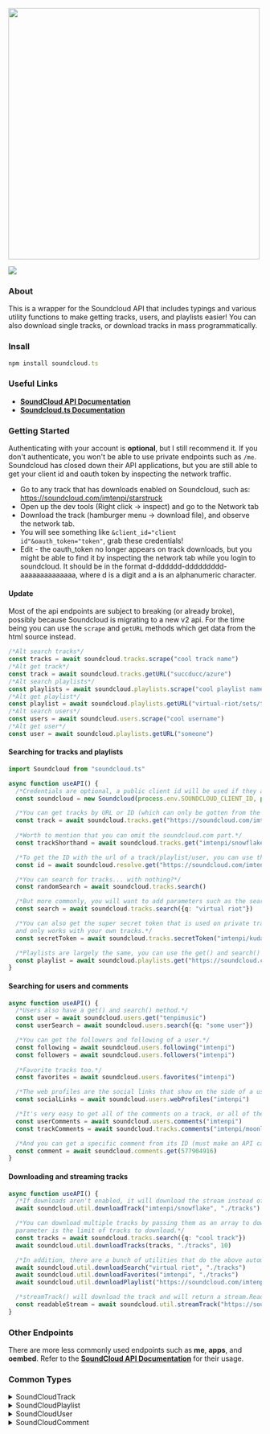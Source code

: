 <div align="left">
  <p>
    <a href="https://tenpi.github.io/soundcloud.ts/"><img src="https://raw.githubusercontent.com/Tenpi/soundcloud.ts/master/images/soundcloud.tslogo.gif" width="500" /></a>
  </p>
  <p>
    <a href="https://nodei.co/npm/soundcloud.ts/"><img src="https://nodei.co/npm/soundcloud.ts.png" /></a>
  </p>
</div>

### About
This is a wrapper for the Soundcloud API that includes typings and various utility functions
to make getting tracks, users, and playlists easier! You can also download single tracks, or download tracks in mass programmatically. 

### Insall
```ts
npm install soundcloud.ts
```

### Useful Links
- [**SoundCloud API Documentation**](https://developers.soundcloud.com/docs/api/reference)
-  [**Soundcloud.ts Documentation**](https://tenpi.github.io/soundcloud.ts/)

### Getting Started
Authenticating with your account is **optional**, but I still recommend it. If you don't authenticate, you won't be able to use private endpoints such as `/me`. Soundcloud has closed down their API applications, but you are still able to get your 
client id and oauth token by inspecting the network traffic.
- Go to any track that has downloads enabled on Soundcloud, such as: https://soundcloud.com/imtenpi/starstruck
- Open up the dev tools (Right click -> inspect) and go to the Network tab
- Download the track (hamburger menu -> download file), and observe the network tab.
- You will see something like `&client_id="client id"&oauth_token="token"`, grab these credentials!
- Edit - the oauth_token no longer appears on track downloads, but you might be able to find it by inspecting the network tab while you login to soundcloud. It should be in the format d-dddddd-ddddddddd-aaaaaaaaaaaaaa, where d is a digit and a is an alphanumeric character. 

#### Update
Most of the api endpoints are subject to breaking (or already broke), possibly because Soundcloud is migrating to a new v2 api. For the time being 
you can use the `scrape` and `getURL` methods which get data from the html source instead.
```ts
/*Alt search tracks*/
const tracks = await soundcloud.tracks.scrape("cool track name")
/*Alt get track*/
const track = await soundcloud.tracks.getURL("succducc/azure")
/*Alt search playlists*/
const playlists = await soundcloud.playlists.scrape("cool playlist name")
/*Alt get playlist*/
const playlist = await soundcloud.playlists.getURL("virtual-riot/sets/throwback-ep")
/*Alt search users*/
const users = await soundcloud.users.scrape("cool username")
/*Alt get user*/
const user = await soundcloud.playlists.getURL("someone")
```

#### Searching for tracks and playlists
```ts
import Soundcloud from "soundcloud.ts"

async function useAPI() {
  /*Credentials are optional, a public client id will be used if they are omitted.*/
  const soundcloud = new Soundcloud(process.env.SOUNDCLOUD_CLIENT_ID, process.env.SOUNDCLOUD_OAUTH_TOKEN)

  /*You can get tracks by URL or ID (which can only be gotten from the API)*/
  const track = await soundcloud.tracks.get("https://soundcloud.com/imtenpi/snowflake")
  
  /*Worth to mention that you can omit the soundcloud.com part.*/
  const trackShorthand = await soundcloud.tracks.get("imtenpi/snowflake")

  /*To get the ID with the url of a track/playlist/user, you can use the resolve endpoint.*/
  const id = await soundcloud.resolve.get("https://soundcloud.com/imtenpi/snowflake")

  /*You can search for tracks... with nothing?*/
  const randomSearch = await soundcloud.tracks.search()

  /*But more commonly, you will want to add parameters such as the search query.*/
  const search = await soundcloud.tracks.search({q: "virtual riot"})

  /*You can also get the super secret token that is used on private tracks. Authentication required, 
  and only works with your own tracks.*/
  const secretToken = await soundcloud.tracks.secretToken("imtenpi/kudasai")

  /*Playlists are largely the same, you can use the get() and search() methods.*/
  const playlist = await soundcloud.playlists.get("https://soundcloud.com/imtenpi/sets/my-songs")
}
```

#### Searching for users and comments
```ts
async function useAPI() {
  /*Users also have a get() and search() method.*/
  const user = await soundcloud.users.get("tenpimusic")
  const userSearch = await soundcloud.users.search({q: "some user"})

  /*You can get the followers and following of a user.*/
  const following = await soundcloud.users.following("imtenpi")
  const followers = await soundcloud.users.followers("imtenpi")
  
  /*Favorite tracks too.*/
  const favorites = await soundcloud.users.favorites("imtenpi")

  /*The web profiles are the social links that show on the side of a user's profile*/
  const socialLinks = await soundcloud.users.webProfiles("imtenpi")

  /*It's very easy to get all of the comments on a track, or all of the comments by a user.*/
  const userComments = await soundcloud.users.comments("imtenpi")
  const trackComments = await soundcloud.tracks.comments("imtenpi/moonlight")

  /*And you can get a specific comment from its ID (must make an API call to get it).*/
  const comment = await soundcloud.comments.get(577904916)
}
```
#### Downloading and streaming tracks
```ts
async function useAPI() {
  /*If downloads aren't enabled, it will download the stream instead of the original file.*/
  await soundcloud.util.downloadTrack("imtenpi/snowflake", "./tracks")

  /*You can download multiple tracks by passing them as an array to downloadTracks(). The third
  parameter is the limit of tracks to download.*/
  const tracks = await soundcloud.tracks.search({q: "cool track"})
  await soundcloud.util.downloadTracks(tracks, "./tracks", 10)

  /*In addition, there are a bunch of utilities that do the above automatically for convenience.*/
  await soundcloud.util.downloadSearch("virtual riot", "./tracks")
  await soundcloud.util.downloadFavorites("imtenpi", "./tracks")
  await soundcloud.util.downloadPlaylist("https://soundcloud.com/imtenpi/sets/my-songs", "./tracks")

  /*streamTrack() will download the track and will return a stream.Readable automatically.*/
  const readableStream = await soundcloud.util.streamTrack("https://soundcloud.com/virtual-riot/emotionalrmx")
}
```

### Other Endpoints
There are more less commonly used endpoints such as **me**, **apps**, and **oembed**. Refer to the [**SoundCloud API Documentation**](https://developers.soundcloud.com/docs/api/reference) for their usage.

### Common Types
<details>
<summary>SoundCloudTrack</summary>

```ts
export interface SoundCloudTrack {
    comment_count: number
    release: number | ""
    original_content_size: number
    track_type: SoundCloudTrackType | null
    original_format: string
    streamable: boolean
    download_url: string | null
    id: number
    state: "processing" | "failed" | "finished"
    last_modified: string
    favoritings_count: number
    kind: string
    purchase_url: string
    release_year: number | null
    sharing: string
    attachments_uri: string
    license: SoundCloudLicense
    user_id: number
    user_favorite: boolean
    waveform_url: string
    permalink: string
    permalink_url: string
    playback_count: number
    downloadable: boolean
    created_at: string
    description: string
    title: string
    duration: number
    artwork_url: string
    video_url: string | null
    tag_list: string
    release_month: number | null
    genre: string
    release_day: number | null
    reposts_count: number
    label_name: string | null
    commentable: boolean
    bpm: number | null
    policy: string
    key_signature: string
    isrc: string | null
    uri: string
    download_count: number
    likes_count: number
    purchase_title: string
    embeddable_by: string
    monetization_model: string
    user: SoundCloudUserMini
    user_playback_count: number | null
    stream_url: string
    label?: SoundCloudUserMini
    label_id: number | null
    asset_data?: string
    artwork_data?: string
}
```
</details>

<details>
<summary>SoundCloudPlaylist</summary>

```ts
export interface SoundCloudPlaylist {
    duration: number
    release_day: number | null
    permalink_url: string
    reposts_count: number
    genre: string | null
    permalink: string
    purchase_url: string | null
    release_month: number | null
    description: string | null
    uri: string
    label_name: string | null
    tag_list: string
    release_year: number | null
    secret_uri: string
    track_count: number
    user_id: number
    last_modified: string
    license: SoundCloudLicense
    tracks: SoundCloudTrack[]
    playlist_type: string | null
    id: number
    downloadable: boolean | null
    sharing: "private" | "public"
    secret_token?: string
    created_at: string
    release: number | null
    likes_count: number
    kind: "playlist"
    title: string
    type: string | null
    purchase_title: string | null
    artwork_url: string | null
    ean: string | null
    streamable: boolean
    user: SoundCloudUserMini
    embeddable_by: string
    label_id: string | null
}
```
</details>

<details>
<summary>SoundCloudUser</summary>

```ts
export interface SoundCloudUser {
    kind: "user"
    id: number
    permalink: string
    subscriptions: []
    username: string
    uri: string
    permalink_url: string
    avatar_url: string
    country: string
    full_name: string
    city: string
    description: string
    discogs_name: string | null
    myspace_name: string | null
    website: string | null
    website_title: string
    online: boolean
    track_count: number
    playlist_count: number
    followers_count: number
    followings_count: number
    likes_count: number
    comments_count: number
    public_favorites_count: number
    avatar_data?: string
    quota?: {
        unlimited_upload_quota: boolean
        upload_seconds_used: number
        upload_seconds_left: number
    }
    private_playlists_count?: number
    primary_email_confirmed?: boolean
    private_tracks_count?: number
    locale?: string
    last_modified: string
    first_name: string
    last_name: string
    reposts_count: number
    upload_seconds_left?: number
    plan: string

}
```
</details>

<details>
<summary>SoundCloudComment</summary>

```ts
export interface SoundCloudComment {
    kind: "comment"
    id: number
    created_at: string
    user_id: number
    track_id: number
    timestamp: number
    body: string
    uri: string
    user: SoundCloudUserMini
}
```
</details>
